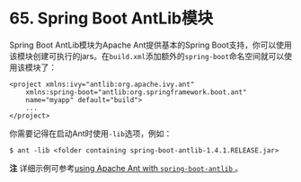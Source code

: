 # 65. Spring Boot AntLib模块

Spring Boot AntLib模块为Apache Ant提供基本的Spring Boot支持，你可以使用该模块创建可执行的jars。在`build.xml`添加额外的`spring-boot`命名空间就可以使用该模块了：

```markup
<project xmlns:ivy="antlib:org.apache.ivy.ant"
    xmlns:spring-boot="antlib:org.springframework.boot.ant"
    name="myapp" default="build">
    ...
</project>
```

你需要记得在启动Ant时使用`-lib`选项，例如：

```text
$ ant -lib <folder containing spring-boot-antlib-1.4.1.RELEASE.jar>
```

**注** 详细示例可参考[using Apache Ant with `spring-boot-antlib` ](http://docs.spring.io/spring-boot/docs/1.4.1.RELEASE/reference/htmlsingle/#using-boot-ant)。

